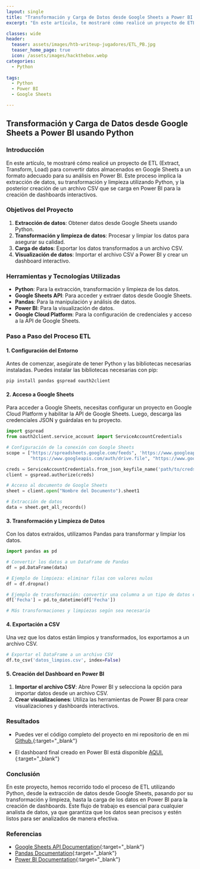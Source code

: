 ```yaml
---
layout: single
title: "Transformación y Carga de Datos desde Google Sheets a Power BI usando Python"
excerpt: "En este artículo, te mostraré cómo realicé un proyecto de ETL (Extract, Transform, Load) para convertir datos almacenados en Google Sheets a un formato adecuado para su análisis en Power BI. Este proceso implica la extracción de datos, su transformación y limpieza utilizando Python, y la posterior creación de un archivo CSV que se carga en Power BI para la creación de dashboards interactivos."

classes: wide
header:
  teaser: assets/images/htb-writeup-jugadores/ETL_PB.jpg
  teaser_home_page: true
  icon: /assets/images/hackthebox.webp
categories:
  - Python
  
tags:  
  - Python
  - Power BI
  - Google Sheets

---
```


## Transformación y Carga de Datos desde Google Sheets a Power BI usando Python

### Introducción

En este artículo, te mostraré cómo realicé un proyecto de ETL (Extract, Transform, Load) para convertir datos almacenados en Google Sheets a un formato adecuado para su análisis en Power BI. Este proceso implica la extracción de datos, su transformación y limpieza utilizando Python, y la posterior creación de un archivo CSV que se carga en Power BI para la creación de dashboards interactivos.

### Objetivos del Proyecto

1. **Extracción de datos**: Obtener datos desde Google Sheets usando Python.
2. **Transformación y limpieza de datos**: Procesar y limpiar los datos para asegurar su calidad.
3. **Carga de datos**: Exportar los datos transformados a un archivo CSV.
4. **Visualización de datos**: Importar el archivo CSV a Power BI y crear un dashboard interactivo.

### Herramientas y Tecnologías Utilizadas

- **Python**: Para la extracción, transformación y limpieza de los datos.
- **Google Sheets API**: Para acceder y extraer datos desde Google Sheets.
- **Pandas**: Para la manipulación y análisis de datos.
- **Power BI**: Para la visualización de datos.
- **Google Cloud Platform**: Para la configuración de credenciales y acceso a la API de Google Sheets.

### Paso a Paso del Proceso ETL

#### 1. Configuración del Entorno

Antes de comenzar, asegúrate de tener Python y las bibliotecas necesarias instaladas. Puedes instalar las bibliotecas necesarias con pip:

```bash
pip install pandas gspread oauth2client
```

#### 2. Acceso a Google Sheets

Para acceder a Google Sheets, necesitas configurar un proyecto en Google Cloud Platform y habilitar la API de Google Sheets. Luego, descarga las credenciales JSON y guárdalas en tu proyecto.

```python
import gspread
from oauth2client.service_account import ServiceAccountCredentials

# Configuración de la conexión con Google Sheets
scope = ["https://spreadsheets.google.com/feeds", 'https://www.googleapis.com/auth/spreadsheets',
         "https://www.googleapis.com/auth/drive.file", "https://www.googleapis.com/auth/drive"]

creds = ServiceAccountCredentials.from_json_keyfile_name('path/to/creds.json', scope)
client = gspread.authorize(creds)

# Acceso al documento de Google Sheets
sheet = client.open("Nombre del Documento").sheet1

# Extracción de datos
data = sheet.get_all_records()
```

#### 3. Transformación y Limpieza de Datos

Con los datos extraídos, utilizamos Pandas para transformar y limpiar los datos.

```python
import pandas as pd

# Convertir los datos a un DataFrame de Pandas
df = pd.DataFrame(data)

# Ejemplo de limpieza: eliminar filas con valores nulos
df = df.dropna()

# Ejemplo de transformación: convertir una columna a un tipo de datos específico
df['Fecha'] = pd.to_datetime(df['Fecha'])

# Más transformaciones y limpiezas según sea necesario
```

#### 4. Exportación a CSV

Una vez que los datos están limpios y transformados, los exportamos a un archivo CSV.

```python
# Exportar el DataFrame a un archivo CSV
df.to_csv('datos_limpios.csv', index=False)
```

#### 5. Creación del Dashboard en Power BI

1. **Importar el archivo CSV**: Abre Power BI y selecciona la opción para importar datos desde un archivo CSV.
2. **Crear visualizaciones**: Utiliza las herramientas de Power BI para crear visualizaciones y dashboards interactivos.

### Resultados

- Puedes ver el código completo del proyecto en mi repositorio de en mi [Github.](https://github.com/davidsosaolea/Player_poker/blob/main/Jugadores_de_poker.ipynb){:target="_blank"}

- El dashboard final creado en Power BI está disponible [AQUI.](https://app.powerbi.com/view?r=eyJrIjoiOTcyZTA3Y2MtNjE2Zi00N2M1LWJmNjgtNTZmN2I5NzRjZTQ2IiwidCI6Ijc1MDRlMzE4LThlMWUtNGQ1NS1iZmZkLTg3NWI0ZGVlODI2MCIsImMiOjR9 ){:target="_blank"}

### Conclusión

En este proyecto, hemos recorrido todo el proceso de ETL utilizando Python, desde la extracción de datos desde Google Sheets, pasando por su transformación y limpieza, hasta la carga de los datos en Power BI para la creación de dashboards. Este flujo de trabajo es esencial para cualquier analista de datos, ya que garantiza que los datos sean precisos y estén listos para ser analizados de manera efectiva.

### Referencias

- [Google Sheets API Documentation](https://developers.google.com/sheets/api){:target="_blank"}
- [Pandas Documentation](https://pandas.pydata.org/){:target="_blank"}
- [Power BI Documentation](https://docs.microsoft.com/en-us/power-bi/){:target="_blank"}
